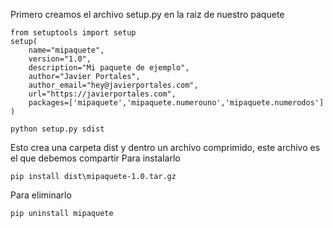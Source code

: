 Primero creamos el archivo setup.py en la raiz de nuestro paquete

```
from setuptools import setup
setup(
    name="mipaquete",
    version="1.0",
    description="Mi paquete de ejemplo",
    author="Javier Portales",
    author_email="hey@javierportales.com",
    url="https://javierportales.com",
    packages=['mipaquete','mipaquete.numerouno','mipaquete.numerodos']
)
```

```
python setup.py sdist
```
Esto crea una carpeta dist y dentro un archivo comprimido, este archivo es el que debemos compartir
Para instalarlo
```
pip install dist\mipaquete-1.0.tar.gz
```
Para eliminarlo
```
pip uninstall mipaquete
```